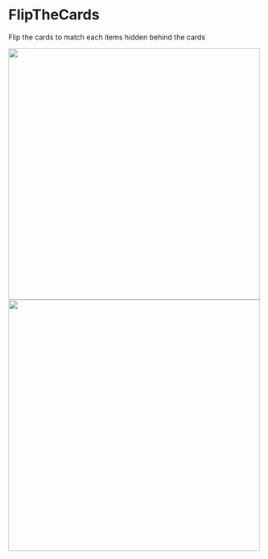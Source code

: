 # FlipTheCards

Flip the cards to match each items hidden behind the cards

<img src = "https://github.com/user-attachments/assets/eaabf241-e194-4c38-a11b-a9e2947c3c9d" width = 500px, height = 500px/>
<img src = "https://github.com/user-attachments/assets/566255d4-4089-4ae4-aff3-c49354bc4625" width = 500px, height = 500px/>
